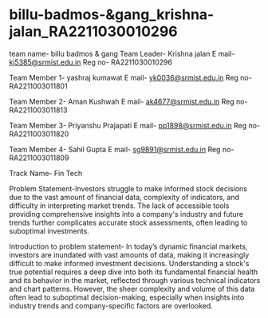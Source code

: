 # billu-badmos-&gang_krishna-jalan_RA2211030010296
team name- billu badmos & gang
 Team Leader- Krishna jalan
 E mail- kj5385@srmist.edu.in
 Reg no- RA2211030010296

 Team Member 1- yashraj kumawat
 E mail- yk0036@srmist.edu.in
 Reg no- RA2211003011801

 Team Member 2- Aman Kushwah
 E mail- ak4677@srmist.edu.in
 Reg no- RA2211003011813

 Team Member 3- Priyanshu Prajapati
 E mail- pp1898@srmist.edu.in
 Reg no- RA2211003011820

 Team Member 4- Sahil Gupta
 E mail- sg9891@srmist.edu.in
 Reg no- RA2211003011809

 Track Name- Fin Tech

  Problem Statement-Investors struggle to make informed stock decisions due to the vast amount of financial data, complexity of indicators, and difficulty in interpreting market trends. The lack of accessible tools providing comprehensive insights into a company's industry and future trends further complicates accurate stock assessments, often leading to suboptimal investments.

  Introduction to problem statement- In today’s dynamic financial markets, investors are inundated with vast amounts of data, making it increasingly difficult to make informed investment decisions. Understanding a stock's true potential requires a deep dive into both its fundamental financial health and its behavior in the market, reflected through various technical indicators and chart patterns. However, the sheer complexity and volume of this data often lead to suboptimal decision-making, especially when insights into industry trends and company-specific factors are overlooked. 
